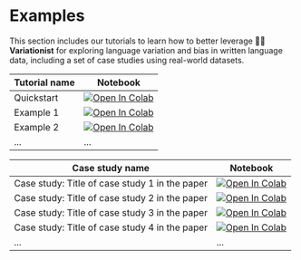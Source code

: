 # Examples

This section includes our tutorials to learn how to better leverage 🕵️‍♀️ **Variationist** for exploring language variation and bias in written language data, including a set of case studies using real-world datasets.

| Tutorial name | Notebook |
| ----------- | -------- |
| Quickstart | [![Open In Colab](https://colab.research.google.com/assets/colab-badge.svg)]([https://colab.research.google.com/github/dhfbk/variationist/blob/main/examples/Variationist-Quickstart.ipynb](https://colab.research.google.com/drive/1YOM5T0mk_kOF8QJM_5HejMkIYi0uEn_C?usp=sharing)) |
| Example 1 | [![Open In Colab](https://colab.research.google.com/assets/colab-badge.svg)](https://colab.research.google.com/github/dhfbk/variationist/blob/.../examples/example.ipynb) |
| Example 2 | [![Open In Colab](https://colab.research.google.com/assets/colab-badge.svg)](https://colab.research.google.com/github/dhfbk/variationist/blob/.../examples/example.ipynb) |
| ... | ... |

| Case study name | Notebook |
| ----------- | -------- |
| Case study: Title of case study 1 in the paper | [![Open In Colab](https://colab.research.google.com/assets/colab-badge.svg)](https://colab.research.google.com/github/dhfbk/variationist/blob/.../examples/example.ipynb) |
| Case study: Title of case study 2 in the paper | [![Open In Colab](https://colab.research.google.com/assets/colab-badge.svg)](https://colab.research.google.com/github/dhfbk/variationist/blob/.../examples/example.ipynb) |
| Case study: Title of case study 3 in the paper | [![Open In Colab](https://colab.research.google.com/assets/colab-badge.svg)](https://colab.research.google.com/github/dhfbk/variationist/blob/.../examples/example.ipynb) |
| Case study: Title of case study 4 in the paper | [![Open In Colab](https://colab.research.google.com/assets/colab-badge.svg)](https://colab.research.google.com/github/dhfbk/variationist/blob/.../examples/example.ipynb) |
| ... | ... |
